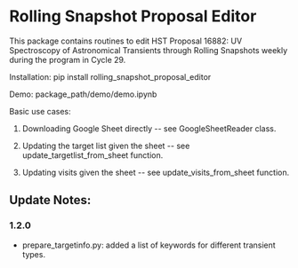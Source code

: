 # Rolling Snapshot Proposal Editor

This package contains routines to edit HST Proposal 16882: UV Spectroscopy of Astronomical Transients through Rolling Snapshots weekly during the program in Cycle 29.

Installation: pip install rolling_snapshot_proposal_editor

Demo: package_path/demo/demo.ipynb

Basic use cases:

1. Downloading Google Sheet directly -- see GoogleSheetReader class.

2. Updating the target list given the sheet -- see update_targetlist_from_sheet function.

3. Updating visits given the sheet -- see update_visits_from_sheet function.

## Update Notes:

### 1.2.0
- prepare_targetinfo.py: added a list of keywords for different transient types.
